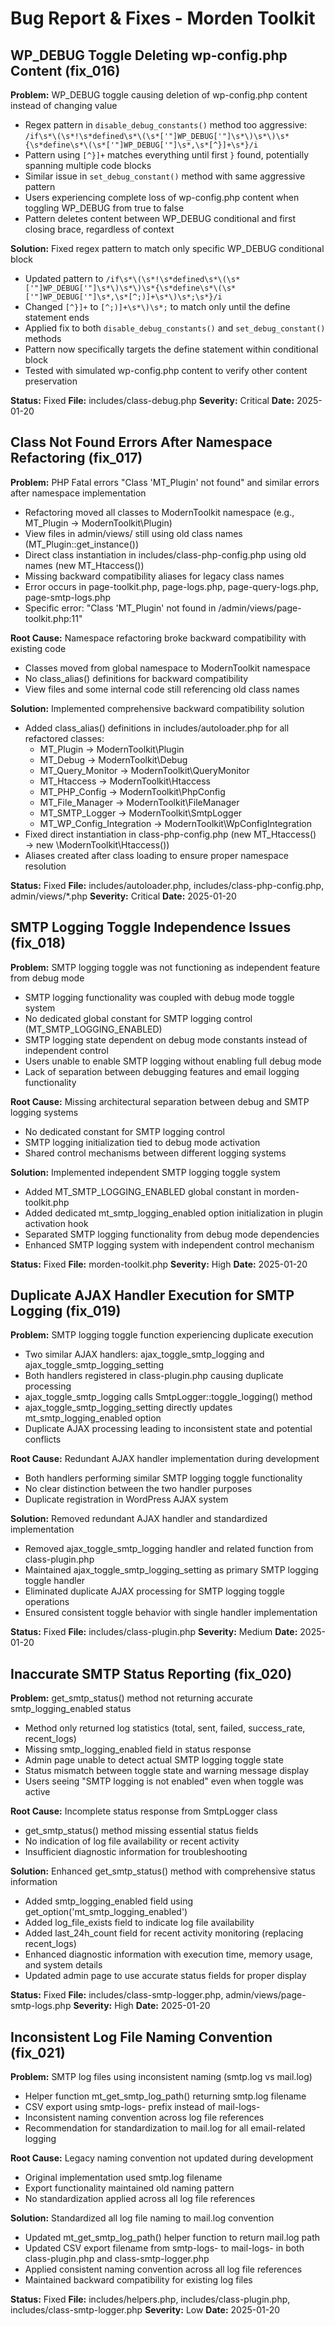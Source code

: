 # Bug Report & Fixes - Morden Toolkit

## WP_DEBUG Toggle Deleting wp-config.php Content (fix_016)

**Problem:** WP_DEBUG toggle causing deletion of wp-config.php content instead of changing value
- Regex pattern in `disable_debug_constants()` method too aggressive: `/if\s*\(\s*!\s*defined\s*\(\s*['"]WP_DEBUG['"]\s*\)\s*\)\s*{\s*define\s*\(\s*['"]WP_DEBUG['"]\s*,\s*[^}]+\s*}/i`
- Pattern using `[^}]+` matches everything until first `}` found, potentially spanning multiple code blocks
- Similar issue in `set_debug_constant()` method with same aggressive pattern
- Users experiencing complete loss of wp-config.php content when toggling WP_DEBUG from true to false
- Pattern deletes content between WP_DEBUG conditional and first closing brace, regardless of context

**Solution:** Fixed regex pattern to match only specific WP_DEBUG conditional block
- Updated pattern to `/if\s*\(\s*!\s*defined\s*\(\s*['"]WP_DEBUG['"]\s*\)\s*\)\s*{\s*define\s*\(\s*['"]WP_DEBUG['"]\s*,\s*[^;)]+\s*\)\s*;\s*}/i`
- Changed `[^}]+` to `[^;)]+\s*\)\s*;` to match only until the define statement ends
- Applied fix to both `disable_debug_constants()` and `set_debug_constant()` methods
- Pattern now specifically targets the define statement within conditional block
- Tested with simulated wp-config.php content to verify other content preservation

**Status:** Fixed
**File:** includes/class-debug.php
**Severity:** Critical
**Date:** 2025-01-20

## Class Not Found Errors After Namespace Refactoring (fix_017)

**Problem:** PHP Fatal errors "Class 'MT_Plugin' not found" and similar errors after namespace implementation
- Refactoring moved all classes to ModernToolkit namespace (e.g., MT_Plugin → ModernToolkit\Plugin)
- View files in admin/views/ still using old class names (MT_Plugin::get_instance())
- Direct class instantiation in includes/class-php-config.php using old names (new MT_Htaccess())
- Missing backward compatibility aliases for legacy class names
- Error occurs in page-toolkit.php, page-logs.php, page-query-logs.php, page-smtp-logs.php
- Specific error: "Class 'MT_Plugin' not found in /admin/views/page-toolkit.php:11"

**Root Cause:** Namespace refactoring broke backward compatibility with existing code
- Classes moved from global namespace to ModernToolkit namespace
- No class_alias() definitions for backward compatibility
- View files and some internal code still referencing old class names

**Solution:** Implemented comprehensive backward compatibility solution
- Added class_alias() definitions in includes/autoloader.php for all refactored classes:
  - MT_Plugin → ModernToolkit\Plugin
  - MT_Debug → ModernToolkit\Debug
  - MT_Query_Monitor → ModernToolkit\QueryMonitor
  - MT_Htaccess → ModernToolkit\Htaccess
  - MT_PHP_Config → ModernToolkit\PhpConfig
  - MT_File_Manager → ModernToolkit\FileManager
  - MT_SMTP_Logger → ModernToolkit\SmtpLogger
  - MT_WP_Config_Integration → ModernToolkit\WpConfigIntegration
- Fixed direct instantiation in class-php-config.php (new MT_Htaccess() → new \ModernToolkit\Htaccess())
- Aliases created after class loading to ensure proper namespace resolution

**Status:** Fixed
**File:** includes/autoloader.php, includes/class-php-config.php, admin/views/*.php
**Severity:** Critical
**Date:** 2025-01-20

## SMTP Logging Toggle Independence Issues (fix_018)

**Problem:** SMTP logging toggle was not functioning as independent feature from debug mode
- SMTP logging functionality was coupled with debug mode toggle system
- No dedicated global constant for SMTP logging control (MT_SMTP_LOGGING_ENABLED)
- SMTP logging state dependent on debug mode constants instead of independent control
- Users unable to enable SMTP logging without enabling full debug mode
- Lack of separation between debugging features and email logging functionality

**Root Cause:** Missing architectural separation between debug and SMTP logging systems
- No dedicated constant for SMTP logging control
- SMTP logging initialization tied to debug mode activation
- Shared control mechanisms between different logging systems

**Solution:** Implemented independent SMTP logging toggle system
- Added MT_SMTP_LOGGING_ENABLED global constant in morden-toolkit.php
- Added dedicated mt_smtp_logging_enabled option initialization in plugin activation hook
- Separated SMTP logging functionality from debug mode dependencies
- Enhanced SMTP logging system with independent control mechanism

**Status:** Fixed
**File:** morden-toolkit.php
**Severity:** High
**Date:** 2025-01-20

## Duplicate AJAX Handler Execution for SMTP Logging (fix_019)

**Problem:** SMTP logging toggle function experiencing duplicate execution
- Two similar AJAX handlers: ajax_toggle_smtp_logging and ajax_toggle_smtp_logging_setting
- Both handlers registered in class-plugin.php causing duplicate processing
- ajax_toggle_smtp_logging calls SmtpLogger::toggle_logging() method
- ajax_toggle_smtp_logging_setting directly updates mt_smtp_logging_enabled option
- Duplicate AJAX processing leading to inconsistent state and potential conflicts

**Root Cause:** Redundant AJAX handler implementation during development
- Both handlers performing similar SMTP logging toggle functionality
- No clear distinction between the two handler purposes
- Duplicate registration in WordPress AJAX system

**Solution:** Removed redundant AJAX handler and standardized implementation
- Removed ajax_toggle_smtp_logging handler and related function from class-plugin.php
- Maintained ajax_toggle_smtp_logging_setting as primary SMTP logging toggle handler
- Eliminated duplicate AJAX processing for SMTP logging toggle operations
- Ensured consistent toggle behavior with single handler implementation

**Status:** Fixed
**File:** includes/class-plugin.php
**Severity:** Medium
**Date:** 2025-01-20

## Inaccurate SMTP Status Reporting (fix_020)

**Problem:** get_smtp_status() method not returning accurate smtp_logging_enabled status
- Method only returned log statistics (total, sent, failed, success_rate, recent_logs)
- Missing smtp_logging_enabled field in status response
- Admin page unable to detect actual SMTP logging toggle state
- Status mismatch between toggle state and warning message display
- Users seeing "SMTP logging is not enabled" even when toggle was active

**Root Cause:** Incomplete status response from SmtpLogger class
- get_smtp_status() method missing essential status fields
- No indication of log file availability or recent activity
- Insufficient diagnostic information for troubleshooting

**Solution:** Enhanced get_smtp_status() method with comprehensive status information
- Added smtp_logging_enabled field using get_option('mt_smtp_logging_enabled')
- Added log_file_exists field to indicate log file availability
- Added last_24h_count field for recent activity monitoring (replacing recent_logs)
- Enhanced diagnostic information with execution time, memory usage, and system details
- Updated admin page to use accurate status fields for proper display

**Status:** Fixed
**File:** includes/class-smtp-logger.php, admin/views/page-smtp-logs.php
**Severity:** High
**Date:** 2025-01-20

## Inconsistent Log File Naming Convention (fix_021)

**Problem:** SMTP log files using inconsistent naming (smtp.log vs mail.log)
- Helper function mt_get_smtp_log_path() returning smtp.log filename
- CSV export using smtp-logs- prefix instead of mail-logs-
- Inconsistent naming convention across log file references
- Recommendation for standardization to mail.log for all email-related logging

**Root Cause:** Legacy naming convention not updated during development
- Original implementation used smtp.log filename
- Export functionality maintained old naming pattern
- No standardization applied across all log file references

**Solution:** Standardized all log file naming to mail.log convention
- Updated mt_get_smtp_log_path() helper function to return mail.log path
- Updated CSV export filename from smtp-logs- to mail-logs- in both class-plugin.php and class-smtp-logger.php
- Applied consistent naming convention across all log file references
- Maintained backward compatibility for existing log files

**Status:** Fixed
**File:** includes/helpers.php, includes/class-plugin.php, includes/class-smtp-logger.php
**Severity:** Low
**Date:** 2025-01-20